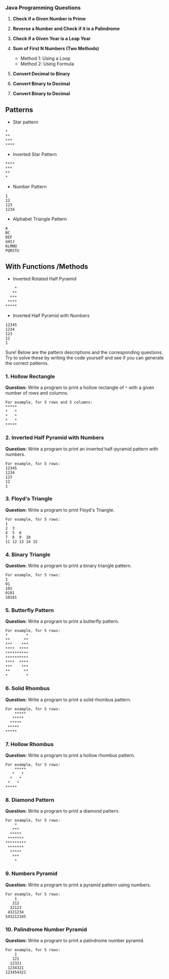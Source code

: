 
### Java Programming Questions

1. **Check if a Given Number is Prime**
2. **Reverse a Number and Check if it is a Palindrome**
3. **Check if a Given Year is a Leap Year**
4. **Sum of First N Numbers (Two Methods)**
    - Method 1: Using a Loop
    - Method 2: Using Formula
5. **Convert Decimal to Binary**
6. **Convert Binary to Decimal**


7. **Convert Binary to Decimal**

## Patterns 

- Star pattern 
```
*
**
***
****
```

- Inverted Star Pattern
```
****
***
**
*
```

- Number Pattern
```
1
12
123
1234
```

- Alphabet Triangle Pattern
```
A
BC
DEF
GHIJ
KLMNO
PQRSTU
```

## With Functions /Methods 

 - Inverted Rotated Half Pyramid

```plaintext
    *
   **
  ***
 ****
*****
```

 - Inverted Half Pyramid with Numbers

```plaintext
12345
1234
123
12
1
```

Sure! Below are the pattern descriptions and the corresponding questions. Try to solve these by writing the code yourself and see if you can generate the correct patterns.

### 1. Hollow Rectangle
**Question:** Write a program to print a hollow rectangle of `*` with a given number of rows and columns.
```
For example, for 5 rows and 5 columns:
*****
*   *
*   *
*   *
*****
```

### 2. Inverted Half Pyramid with Numbers
**Question:** Write a program to print an inverted half-pyramid pattern with numbers.
```
For example, for 5 rows:
12345
1234
123
12
1
```

### 3. Floyd's Triangle
**Question:** Write a program to print Floyd's Triangle.
```
For example, for 5 rows:
1  
2  3  
4  5  6  
7  8  9  10  
11 12 13 14 15
```

### 4. Binary Triangle
**Question:** Write a program to print a binary triangle pattern.
```
For example, for 5 rows:
1
01
101
0101
10101
```

### 5. Butterfly Pattern
**Question:** Write a program to print a butterfly pattern.
```
For example, for 5 rows:
*        *
**      **
***    ***
****  ****
**********
**********
****  ****
***    ***
**      **
*        *
```

### 6. Solid Rhombus
**Question:** Write a program to print a solid rhombus pattern.
```
For example, for 5 rows:
    *****
   *****
  *****
 *****
*****
```

### 7. Hollow Rhombus
**Question:** Write a program to print a hollow rhombus pattern.
```
For example, for 5 rows:
    *****
   *   *
  *   *
 *   *
*****
```

### 8. Diamond Pattern
**Question:** Write a program to print a diamond pattern.
```
For example, for 5 rows:
    *
   ***
  *****
 *******
*********
 *******
  *****
   ***
    *
```

### 9. Numbers Pyramid
**Question:** Write a program to print a pyramid pattern using numbers.
```
For example, for 5 rows:
    1
   212
  32123
 4321234
543212345
```

### 10. Palindrome Number Pyramid
**Question:** Write a program to print a palindrome number pyramid.
```
For example, for 5 rows:
    1
   121
  12321
 1234321
123454321
```


